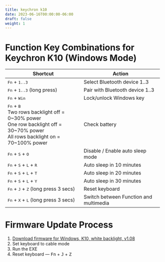 ```yaml
---
title: keychron k10
date: 2023-06-16T00:00:00-06:00
draft: false
weight: 1
---
```


# Function Key Combinations for Keychron K10 (Windows Mode)
| Shortcut                                                                                                                                                          | Action                                 |
| ----------------------------------------------------------------------------------------------------------------------------------------------------------------- | -------------------------------------- |
| <kbd>Fn</kbd> + <kbd>1..3</kbd>                                                                                                                                   | Select Bluetooth device 1..3           |
| <kbd>Fn</kbd> + <kbd>1..3</kbd> (long press)                                                                                                                      | Pair with Bluetooth device 1..3        |
| <kbd>Fn</kbd> + <kbd>Win</kbd>                                                                                                                                    | Lock/unlock Windows key                |
| <kbd>Fn</kbd> + <kbd>B</kbd> <br /> Two rows backlight off = 0~30% power <br /> One row backlight off = 30~70% power <br /> All rows backlight on = 70~100% power | Check battery                          |
| <kbd>Fn</kbd> + <kbd>S</kbd> + <kbd>O</kbd>                                                                                                                       | Disable / Enable auto sleep mode       |
| <kbd>Fn</kbd> + <kbd>S</kbd> + <kbd>L</kbd> + <kbd>R</kbd>                                                                                                        | Auto sleep in 10 minutes               |
| <kbd>Fn</kbd> + <kbd>S</kbd> + <kbd>L</kbd> + <kbd>T</kbd>                                                                                                        | Auto sleep in 20 minutes               |
| <kbd>Fn</kbd> + <kbd>S</kbd> + <kbd>L</kbd> + <kbd>Y</kbd>                                                                                                        | Auto sleep in 30 minutes               |
| <kbd>Fn</kbd> + <kbd>J</kbd> + <kbd>Z</kbd> (long press 3 secs)                                                                                                   | Reset keyboard                         |
| <kbd>Fn</kbd> + <kbd>X</kbd> + <kbd>L</kbd> (long press 3 secs)                                                                                                   | Switch between Function and multimedia |

# Firmware Update Process
1. [Download firmware for Windows, K10, white backlight, v1.08](https://cdn.shopify.com/s/files/1/0059/0630/1017/files/K10-A2-104K-white_V1.08_20210414.exe?v=1638433189)
2. Set keyboard to cable mode
3. Run the EXE
4. Reset keyboard — <kbd>Fn</kbd> + <kbd>J</kbd> + <kbd>Z</kbd>
